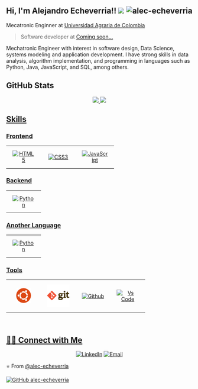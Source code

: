 <h2>
Hi, I'm Alejandro Echeverria!! <img src="https://user-images.githubusercontent.com/113947516/193951090-62359458-36a9-4372-9469-e6d55d6e7719.gif" width="60"/> <img src="https://komarev.com/ghpvc/?username=alec-echeverri" alt="alec-echeverria" align="right"/>
</h2>

<p>Mecatronic Enginner at <a href="https://www.uniagraria.edu.co/">Universidad Agraria de Colombia</a></p>

> Software developer at [Coming soon...](https)

<div>
 <p>
Mechatronic Engineer with interest in software design, Data Science, systems modeling and application development. I have strong skills in data analysis, algorithm implementation, and programming in languages ​​such as Python, Java, JavaScript, and SQL, among others.
</p>
</div>

<h2>GitHub Stats</h2>

<div align="center">
  <a href="https://github.com/Alec-echeverria">
  <img height="110em" src="https://github-readme-stats.vercel.app/api?username=Alec-echeverria&hide=contribs,prs"/>
  <img height="110em" src="https://github-readme-stats.vercel.app/api/top-langs/?username=Alec-echeverria&layout=compact"/>
</div>
 


 
<h2>Skills</h2>
<div>
<h3>Frontend</h3>
   <table width="100" align="center">
<tbody><tr>
    <td align="center" width="80"> <img style="margin: 10px" src="https://profilinator.rishav.dev/skills-assets/html5-original-wordmark.svg" alt="HTML5" width="40" /> 
    </td>
 <td align="center" width="80"> <img style="margin: 10px" src="https://profilinator.rishav.dev/skills-assets/css3-original-wordmark.svg" alt="CSS3" width="40" /> 
    </td>
 <td align="center" width="80"> <img style="margin: 10px" src="https://profilinator.rishav.dev/skills-assets/javascript-original.svg" alt="JavaScript" width="40" /> 
    </td>
</tr>
</tbody></table>
</div>
 
<div>
<h3>Backend</h3>
   <table width="100" align="center">
<tbody><tr>
     <td align="center" width="80"> <img style="margin: 10px" src="https://upload.wikimedia.org/wikipedia/commons/thumb/c/c3/Python-logo-notext.svg/1869px-Python-logo-notext.svg.png" alt="Python" width="40" />  
    </td>
</tr>
</tbody></table
 </div>
 
 <div>
 <h3>Another Language</h3>
  <table width="100" align="center">
<tbody><tr>
    <td align="center" width="80"> <img style="margin: 10px" src="https://upload.wikimedia.org/wikipedia/commons/thumb/c/c3/Python-logo-notext.svg/1869px-Python-logo-notext.svg.png" alt="Python" width="40" /> 
    </td>
</tr>
</tbody></table>
</div>
    
<div>   
<h3>Tools</h3>
 <table width="100" align="center">
<tbody><tr>
    <td align="center" width="80"> <img style="margin: 10px" src="https://raw.githubusercontent.com/github/explore/80688e429a7d4ef2fca1e82350fe8e3517d3494d/topics/ubuntu/ubuntu.png" alt="Ubuntu" width="40" />
    </td>
    <td align="center" width="80"> <img style="margin: 10px" src="https://raw.githubusercontent.com/github/explore/80688e429a7d4ef2fca1e82350fe8e3517d3494d/topics/git/git.png" alt="Git" width="60" />
    </td>
    <td align="center" width="80"> <img style="margin: 10px" src="https://github.githubassets.com/images/modules/logos_page/Octocat.png" alt="Github" width="60" />
    </td>
    <td align="center" width="80"><img style="margin: 10px" src="https://upload.wikimedia.org/wikipedia/commons/thumb/2/2d/Visual_Studio_Code_1.18_icon.svg/1200px-Visual_Studio_Code_1.18_icon.svg.png" alt="Vs Code" width="40" />
    </td>
</tr>
</tbody></table> 
 </div>
    
<br>
<div>
<h2> 🤝🏻 Connect with Me </h2>

<p align="center">
<a href="https://www.linkedin.com/in/alejandro-echeverria-289599252/" target="_blank"><img alt="LinkedIn" src="https://img.shields.io/badge/LinkedIn-@AlejandroEcheverria-blue?style=flat&logo=linkedin"></a>
<a href="mailto:alejandroecheverria.log@gmail.com"><img alt="Email" src="https://img.shields.io/badge/Email-alejandroecheverria.log@gmail.com-blue?style=flat&logo=gmail"></a>
</p>

⭐️ From [@alec-echeverria](https://github.com/alec-echeverria)
<br>

[![GitHub alec-echeverria](https://img.shields.io/github/followers/alec-echeverria?label=follow&style=social)](https://github.com/alec-echeverria)
</div>









